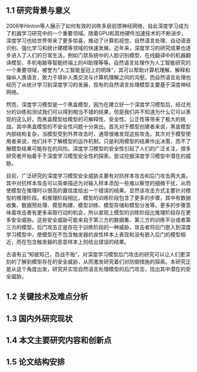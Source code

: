 ## 1.1 研究背景与意义
2006年Hinton等人展示了如何有效的训练多层前馈神经网络，自此深度学习成为了机器学习研究中的一个重要领域。随着GPU和其他硬件加速技术的不断进步，深度学习也给世界带来了更多惊喜，推动了计算机视觉、自然语言处理、自动语音识别、强化学习和统计建模等领域的快速发展。近年来，深度学习的研究成果也逐步进入了人们的日常生活，例如门禁系统中的人脸识别模型、在线翻译中的机器翻译模型、手机电脑等智能终端上的AI助理等等。自然语言处理作为人工智能研究的一个重要领域，被誉为“人工智能皇冠上的明珠”，其可以帮助计算机理解、解释和操纵人类语言，致力于填补人类交流与计算机理解之间的沟壑。而自然语言处理也经历了从统计学习到深度学习的发展，现有的自然语言处理模型主要基于深度神经网络。

然而，深度学习模型是一个黑盒模型，因为在建立好一个深度学习模型后，经过充分的训练和测试我们可以得到相当不错的结果，但是我们并不知道为什么它可以表现的这么好。而黑盒模型给模型的可解释性、安全性、公正性等带来了极大的挑战。其中黑盒模型的不安全性问题十分突出。首先对于模型创建者来说，黑盒模型内部结构复杂，当模型受到外界攻击时，通常很难发现这些攻击。其次对于模型使用者来说，他们并不了解模型的运作机制，只是利用模型的结果作出决策，而不了解模型结果可能存在的风险。深度学习模型的安全性引起了人们的广泛关注，很多研究者开始着手于深度学习模型安全性的探索，尝试挖掘深度学习模型中潜在的威胁。

目前，广泛研究的深度学习模型安全威胁主要有对抗样本攻击和后门攻击两大类。其中对抗样本攻击可以简单描述为对输入样本添加一些难以察觉的细微干扰，从而使模型在推理时以很高的置信度给出一个错误的结果。显然该攻击方式主要针对模型的推理阶段。和推理阶段相比，模型的训练阶段包含了更多的步骤，其中有数据收集、数据预处理、模型构建、模型训练、模型存储和模型分发等。更多的步骤意味着攻击者有更多采取行动的机会，所以直观上模型的训练阶段比推理阶段存在更多安全威胁。这些安全威胁可能来自于第三方的数据集、第三方的训练平台或者第三方的模型。后门攻击正是存在于训练阶段的一种威胁，攻击者将后门嵌入到深度学习模型中，使模型在不包含触发器的良性样本上表现和没有嵌入后门的模型相近，而在包含触发器的恶意样本上则给出错误的结果。

古语有云“知彼知己，百战不殆”，对深度学习模型后门攻击的研究可以让人们更深刻的了解到模型存在的安全威胁，从而激发研究着们对防御措施的探索。本研究正是从这个角度出发，研究并实现自然语言处理模型的后门攻击，找出其中潜在的安全威胁。

## 1.2 关键技术及难点分析

## 1.3 国内外研究现状

## 1.4 本文主要研究内容和创新点

## 1.5 论文结构安排